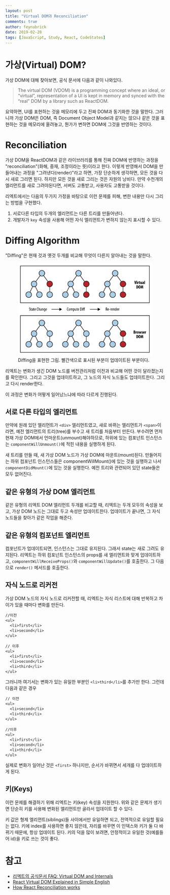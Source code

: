 ```yaml
---
layout: post
title: "Virtual DOM과 Reconciliation"
comments: true
author: feynubrick
date: 2019-02-28
tags: [JavaScript, Study, React, CodeStates]
---
```


# 가상(Virtual) DOM?

가상 DOM에 대해 찾아보면, 공식 문서에 다음과 같이 나와있다.

> The virtual DOM (VDOM) is a programming concept where an ideal, or “virtual”, representation of a UI is kept in memory and synced with the “real” DOM by a library such as ReactDOM.

요약하면, UI를 표현하는 것을 메모리에 두고 진짜 DOM과 동기화한 것을 말한다.
그러니까 가상 DOM은 DOM, 즉 Document Object Model과 같지는 않으나 같은 것을 표현하는 것을 메모리에 올려놓고, 뭔가가 변하면 DOM에 그것을 반영하는 것이다.

# Reconciliation

가상 DOM을 ReactDOM과 같은 라이브러리를 통해 진짜 DOM에 반영하는 과정을 "reconciliation"(화해, 중재, 조정이라는 뜻)이라고 한다.
이렇게 반영해서 DOM을 만들어내는 과정을 "그려낸다(render)"라고 하면,
가장 단순하게 생각하면, 모든 것을 다시 새로 그리면 된다.
하지만 모든 것을 새로 그리는 것은 자원의 낭비다.
만약 수천개의 엘리먼트를 새로 그려야된다면, 서버도 고통받고, 사용자도 고통받을 것이다.

리엑트에서는 다음의 두가지 가정을 바탕으로 이런 문제를 피해, 변한 내용만 다시 그리는 방법을 구현했다.

1. 서로다른 타입의 두개의 엘리먼트는 다른 트리를 만들어낸다.
2. 개발자가 `key` 속성을 사용해 어떤 자식 엘리먼트가 변하지 않는지 표시할 수 있다.

# Diffing Algorithm

"Diffing"은 현재 것과 옛것 두개를 비교해 무엇이 다른지 알아내는 것을 말한다.

<figure>
  <img src="/assets/figures/react-virtual-dom-reconciliation.png" alt="diffing"/>
  <figcaption>Diffing을 표현한 그림. 빨간색으로 표시된 부분이 업데이트된 부분이다.</figcaption>
</figure>

리엑트는 변화가 생긴 DOM 노드를 버전관리처럼 이전과 비교해 어떤 것이 달라졌는지를 확인한다.
그리고 그것을 업데이트하고, 그 노드의 자식 노드들도 업데이트한다.
그리고 다시 render한다.

이 과정은 변화가 어떻게 일어났느냐에 따라 다르게 진행된다.

## 서로 다른 타입의 엘리먼트

만약에 원래 있던 엘리먼트가 `<div>` 엘리먼트였고, 새로 바뀌는 엘리먼트가 `<span>`이라면,
예전 엘리먼트의 트리(tree)를 부수고 새 트리를 처음부터 만든다.
부수려면 먼저 현재 가상 DOM에서 언마운트(unmount)해야하므로, 하위에 있는
컴포넌트 인스턴스는 `componentWillUnmount()`에 적힌 내용을 실행하게 된다. 

새 트리를 만들 때, 새 가상 DOM 노드가 가상 DOM에 마운트(mount)된다.
만들어지는 하위 컴포넌트 인스턴스들은 componentWillMount()에 있는 것을 실행하고 나서 `componentDidMount()`에 있는 것을 실행한다.
예전 트리와 관련되어 있던 state들은 모두 없어진다.

## 같은 유형의 가상 DOM 엘리먼트

같은 유형의 리엑트 DOM 엘리먼트 두개를 비교할 때, 리엑트는 두개 모두의 속성을 보고, 가상 DOM 노드는 그대로 두고 속성만 업데이트한다.
업데이트가 끝나면, 그 자식 노드들을 찾아가 같은 작업을 해준다.

## 같은 유형의 컴포넌트 엘리먼트

컴포넌트가 업데이트되면, 인스턴스는 그대로 유지된다. 그래서 state는 새로 그려도 유지된다.
리엑트는 하위 컴포넌트 인스턴스의 props를 새 엘리먼트와 맞게 업데이트하고,
`componentWillReceiveProps()`와 `componentWillUpdate()`를 호출한다.
그 다음으로 `render()` 메서드를 호출한다.

## 자식 노드로 리커전

가상 DOM 노드의 자식 노드로 리커전할 때, 리엑트는 자식 리스트에 대해 반복하고 차이가 있을 때마다 변화를 만든다.

```react
//이전
<ul>
  <li>first</li>
  <li>second</li>
</ul>

// 이후
<ul>
  <li>first</li>
  <li>second</li>
  <li>third</li>
</ul>
```

그러니까 여기서는 변화가 있는 유일한 부분인 `<li>third</li>`를 추가만 한다.
그런데 다음과 같은 경우

```react
// 이전
<ul>
  <li>second</li>
  <li>third</li>
</ul>

//이후
<ul>
  <li>first</li>
  <li>second</li>
  <li>third</li>
</ul>
```

실제로 변화가 일어난 것은 `<first>` 하나지만, 순서가 바뀌면서
세개를 다 업데이트하게 된다.

## 키(Keys)

이런 문제를 해결하기 위해 리엑트는 키(key) 속성을 지원한다.
위와 같은 문제가 생기면 단순히 키를 사용해 변화된 엘리먼트만 골라서 업데이트 할 수 있다.

키 값은 형제 엘리먼트(siblings)들 사이에서만 유일하면 되고, 전역적으로 유일할 필요는 없다. 키에 index를 사용하면 좋지 않은데, 자리를 바꾸면 이 인덱스와 키가 둘 다 바뀌기 때문에, 항상 업데이트 된다.
키의 덕을 많이 보려면, 안정적이고 유일한 것(예를들어 id)을 키로 쓰는 것이 좋다.

# 참고

- [리엑트의 공식문서 FAQ: Virtual DOM and Internals](https://reactjs.org/docs/faq-internals.html#what-is-the-virtual-dom)
- [React Virtual DOM Explained in Simple English](https://programmingwithmosh.com/react/react-virtual-dom-explained/)
- [How React Reconciliation works](https://css-tricks.com/how-react-reconciliation-works/)

